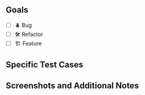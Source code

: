 ## Goals

<!--- Detailed description of desired outcome --->

- [ ] 🪲 Bug
- [ ] 🛠 Refactor
- [ ] 🏗 Feature

## Specific Test Cases

<!--- eg: - [ ] Ensure that users can't do X when Y is set --->

## Screenshots and Additional Notes

<!--- Paste in any error logs or screenshots which may help explain the situation --->
